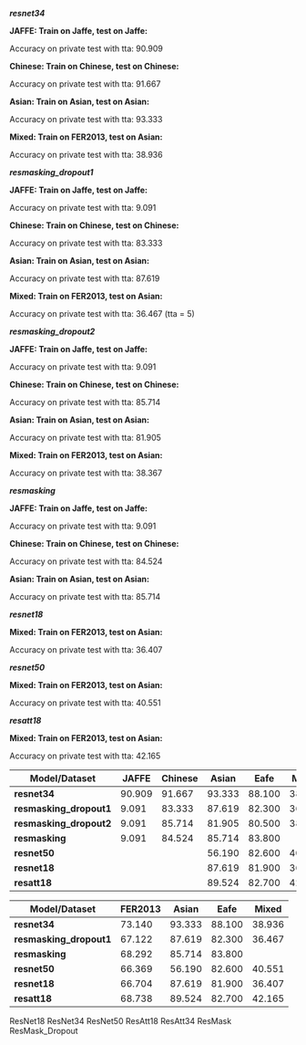 ***resnet34***

**JAFFE: Train on Jaffe, test on Jaffe:**

Accuracy on private test with tta: 90.909

**Chinese: Train on Chinese, test on Chinese:**

Accuracy on private test with tta: 91.667

**Asian: Train on Asian, test on Asian:**

Accuracy on private test with tta: 93.333

**Mixed: Train on FER2013, test on Asian:**

Accuracy on private test with tta: 38.936 

***resmasking_dropout1***

**JAFFE: Train on Jaffe, test on Jaffe:**

Accuracy on private test with tta: 9.091

**Chinese: Train on Chinese, test on Chinese:**

Accuracy on private test with tta: 83.333

**Asian: Train on Asian, test on Asian:**

Accuracy on private test with tta: 87.619

**Mixed: Train on FER2013, test on Asian:**

Accuracy on private test with tta: 36.467 (tta = 5)

***resmasking_dropout2***

**JAFFE: Train on Jaffe, test on Jaffe:**

Accuracy on private test with tta: 9.091

**Chinese: Train on Chinese, test on Chinese:**

Accuracy on private test with tta: 85.714

**Asian: Train on Asian, test on Asian:**

Accuracy on private test with tta: 81.905

**Mixed: Train on FER2013, test on Asian:**

Accuracy on private test with tta: 38.367

***resmasking***

**JAFFE: Train on Jaffe, test on Jaffe:**

Accuracy on private test with tta: 9.091

**Chinese: Train on Chinese, test on Chinese:**

Accuracy on private test with tta: 84.524

**Asian: Train on Asian, test on Asian:**

Accuracy on private test with tta: 85.714

***resnet18***

**Mixed: Train on FER2013, test on Asian:**

Accuracy on private test with tta: 36.407  

***resnet50***

**Mixed: Train on FER2013, test on Asian:**

Accuracy on private test with tta: 40.551 

***resatt18***

**Mixed: Train on FER2013, test on Asian:**

Accuracy on private test with tta: 42.165 


| Model/Dataset           | JAFFE   | Chinese | Asian  |  Eafe  | Mixed  |
|-------------------------|---------|---------|--------|--------|--------|
| **resnet34**            | 90.909  | 91.667  | 93.333 | 88.100 | 38.936 |
| **resmasking_dropout1** | 9.091   | 83.333  | 87.619 | 82.300 | 36.467 |
| **resmasking_dropout2** | 9.091   | 85.714  | 81.905 | 80.500 | 38.367 |
| **resmasking**          | 9.091   | 84.524  | 85.714 | 83.800 |        |
| **resnet50**            |         |         | 56.190 | 82.600 | 40.551 |
| **resnet18**            |         |         | 87.619 | 81.900 | 36.407 |
| **resatt18**            |         |         | 89.524 | 82.700 | 42.165 |

| Model/Dataset           | FER2013 | Asian  |  Eafe  | Mixed  |
|-------------------------|---------|--------|--------|--------|
| **resnet34**            | 73.140  | 93.333 | 88.100 | 38.936 |
| **resmasking_dropout1** | 67.122  | 87.619 | 82.300 | 36.467 |
| **resmasking**          | 68.292  | 85.714 | 83.800 |        |
| **resnet50**            | 66.369  | 56.190 | 82.600 | 40.551 |
| **resnet18**            | 66.704  | 87.619 | 81.900 | 36.407 |
| **resatt18**            | 68.738  | 89.524 | 82.700 | 42.165 |


ResNet18 
ResNet34 
ResNet50 
ResAtt18 
ResAtt34 
ResMask 
ResMask_Dropout
